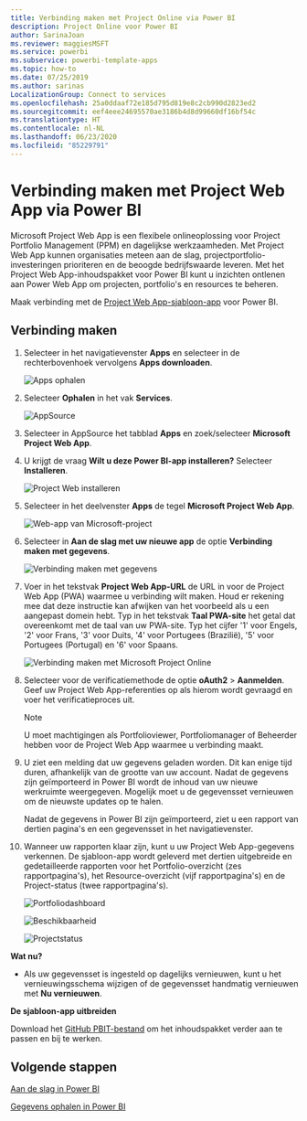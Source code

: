 ```yaml
---
title: Verbinding maken met Project Online via Power BI
description: Project Online voor Power BI
author: SarinaJoan
ms.reviewer: maggiesMSFT
ms.service: powerbi
ms.subservice: powerbi-template-apps
ms.topic: how-to
ms.date: 07/25/2019
ms.author: sarinas
LocalizationGroup: Connect to services
ms.openlocfilehash: 25a0ddaaf72e185d795d819e8c2cb990d2823ed2
ms.sourcegitcommit: eef4eee24695570ae3186b4d8d99660df16bf54c
ms.translationtype: HT
ms.contentlocale: nl-NL
ms.lasthandoff: 06/23/2020
ms.locfileid: "85229791"
---
```

# <a name="connect-to-project-web-app-with-power-bi"></a>Verbinding maken met Project Web App via Power BI
Microsoft Project Web App is een flexibele onlineoplossing voor Project Portfolio Management (PPM) en dagelijkse werkzaamheden. Met Project Web App kunnen organisaties meteen aan de slag, projectportfolio-investeringen prioriteren en de beoogde bedrijfswaarde leveren. Met het Project Web App-inhoudspakket voor Power BI kunt u inzichten ontlenen aan Power Web App om projecten, portfolio's en resources te beheren.

Maak verbinding met de [Project Web App-sjabloon-app](https://appsource.microsoft.com/product/power-bi/pbi_msprojectonline.pbi-microsoftprojectwebapp) voor Power BI.

## <a name="how-to-connect"></a>Verbinding maken

1. Selecteer in het navigatievenster **Apps** en selecteer in de rechterbovenhoek vervolgens **Apps downloaden**.

    ![Apps ophalen](media/service-connect-to-project-online/GetApps.png)

2. Selecteer **Ophalen** in het vak **Services**.
   
   ![AppSource](media/service-connect-to-project-online/AppSource.png)
3. Selecteer in AppSource het tabblad **Apps** en zoek/selecteer **Microsoft Project Web App**.
   
4. U krijgt de vraag **Wilt u deze Power BI-app installeren?** Selecteer **Installeren**. 

   ![Project Web installeren](media/service-connect-to-project-online/ProjectTile.png)
5. Selecteer in het deelvenster **Apps** de tegel **Microsoft Project Web App**. 
   
   ![Web-app van Microsoft-project](media/service-connect-to-project-online/getstarted.png)
6. Selecteer in **Aan de slag met uw nieuwe app** de optie **Verbinding maken met gegevens**.
   
   ![Verbinding maken met gegevens](media/service-connect-to-project-online/mproject.png)
7. Voer in het tekstvak **Project Web App-URL** de URL in voor de Project Web App (PWA) waarmee u verbinding wilt maken.  Houd er rekening mee dat deze instructie kan afwijken van het voorbeeld als u een aangepast domein hebt. Typ in het tekstvak **Taal PWA-site** het getal dat overeenkomt met de taal van uw PWA-site. Typ het cijfer '1' voor Engels, '2' voor Frans, '3' voor Duits, '4' voor Portugees (Brazilië), '5' voor Portugees (Portugal) en '6' voor Spaans. 
   
   ![Verbinding maken met Microsoft Project Online](media/service-connect-to-project-online/params.png)
8. Selecteer voor de verificatiemethode de optie **oAuth2** \>  **Aanmelden**. Geef uw Project Web App-referenties op als hierom wordt gevraagd en voer het verificatieproces uit.

    > [!NOTE]
    > U moet machtigingen als Portfolioviewer, Portfoliomanager of Beheerder hebben voor de Project Web App waarmee u verbinding maakt.

9. U ziet een melding dat uw gegevens geladen worden. Dit kan enige tijd duren, afhankelijk van de grootte van uw account. Nadat de gegevens zijn geïmporteerd in Power BI wordt de inhoud van uw nieuwe werkruimte weergegeven. Mogelijk moet u de gegevensset vernieuwen om de nieuwste updates op te halen. 

    Nadat de gegevens in Power BI zijn geïmporteerd, ziet u een rapport van dertien pagina's en een gegevensset in het navigatievenster. 

10. Wanneer uw rapporten klaar zijn, kunt u uw Project Web App-gegevens verkennen. De sjabloon-app wordt geleverd met dertien uitgebreide en gedetailleerde rapporten voor het Portfolio-overzicht (zes rapportpagina's), het Resource-overzicht (vijf rapportpagina's) en de Project-status (twee rapportpagina's). 

    ![Portfoliodashboard](media/service-connect-to-project-online/report1.png)
   
    ![Beschikbaarheid](media/service-connect-to-project-online/report3.png)
   
    ![Projectstatus](media/service-connect-to-project-online/report2.png)

**Wat nu?**

* Als uw gegevensset is ingesteld op dagelijks vernieuwen, kunt u het vernieuwingsschema wijzigen of de gegevensset handmatig vernieuwen met **Nu vernieuwen**.

**De sjabloon-app uitbreiden**

Download het [GitHub PBIT-bestand](https://github.com/OfficeDev/Project-Power-BI-Content-Packs) om het inhoudspakket verder aan te passen en bij te werken.

## <a name="next-steps"></a>Volgende stappen
[Aan de slag in Power BI](../fundamentals/service-get-started.md)

[Gegevens ophalen in Power BI](service-get-data.md)
